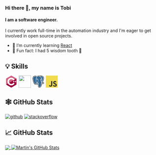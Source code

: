 ### Hi there 👋, my name is Tobi
#### I am a software engineer.
I currently work full-time in the automation industry and I'm eager to get involved in open source projects.

- 🌱 I’m currently learning [React](https://github.com/facebook/react) 
- 🤡 Fun fact: I had 5 wisdom tooth 🦷 

## 💡 Skills

[<img width="40" height="40" display="inline-block" src="https://raw.githubusercontent.com/devicons/devicon/0d6c64dbbf311879f7d563bfc3ccf559f9ed111c/icons/cplusplus/cplusplus-original.svg">](https://en.cppreference.com/w/) [<img width="40" height="40" display="inline-block" src="https://upload.wikimedia.org/wikipedia/commons/0/0b/Qt_logo_2016.svg">](https://www.qt.io) [<img width="40" height="40" display="inline-block" src="https://raw.githubusercontent.com/devicons/devicon/master/icons/postgresql/postgresql-original.svg">](https://www.postgresql.org) [<img width="40" height="40" display="inline-block" src="https://raw.githubusercontent.com/devicons/devicon/master/icons/javascript/javascript-original.svg">](https://developer.mozilla.org/de/docs/Web/JavaScript/Reference) 

## 🕸️ GitHub Stats

[<img src='https://cdn.jsdelivr.net/npm/simple-icons@3.0.1/icons/github.svg' alt='github' height='40'>](https://github.com/tobireuen)  [<img src='https://cdn.jsdelivr.net/npm/simple-icons@3.0.1/icons/stackoverflow.svg' alt='stackoverflow' height='40'>](https://stackoverflow.com/users/mrbolton)  

## 📈 GitHub Stats

<a href="https://github.com/tobireuen/tobireuen">
  <img align="center" src="https://github-readme-stats.vercel.app/api/top-langs/?username=tobireuen&hide=java,html&title_color=ffffff&text_color=c9cacc&icon_color=2bbc8a&bg_color=1d1f21" />
</a>
<a href="https://github.com/tobireuen/tobireuen">
  <img align="center" src="https://github-readme-stats.vercel.app/api?username=tobireuen&show_icons=true&line_height=27&count_private=true&title_color=ffffff&text_color=c9cacc&icon_color=2bbc8a&bg_color=1d1f21" alt="Martin's GitHub Stats" />
</a>
